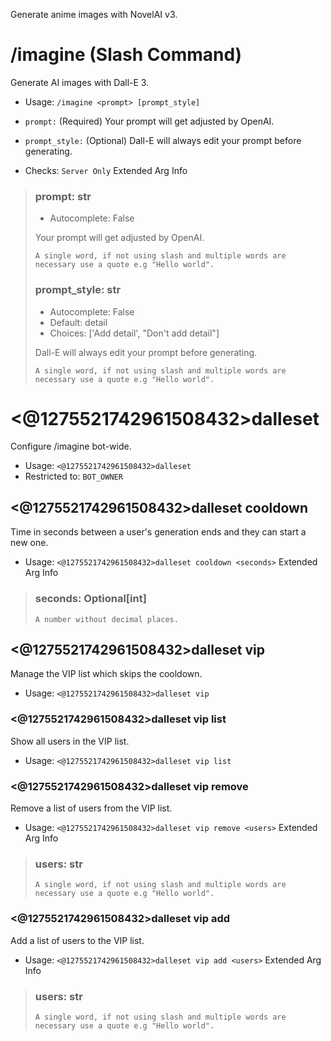 Generate anime images with NovelAI v3.

# /imagine (Slash Command)
Generate AI images with Dall-E 3.<br/>
 - Usage: `/imagine <prompt> [prompt_style]`
 - `prompt:` (Required) Your prompt will get adjusted by OpenAI.
 - `prompt_style:` (Optional) Dall-E will always edit your prompt before generating.

 - Checks: `Server Only`
Extended Arg Info
> ### prompt: str
> - Autocomplete: False
> 
> Your prompt will get adjusted by OpenAI.
> 
> ```
> A single word, if not using slash and multiple words are necessary use a quote e.g "Hello world".
> ```
> ### prompt_style: str
> - Autocomplete: False
> - Default: detail
> - Choices: ['Add detail', "Don't add detail"]
> 
> Dall-E will always edit your prompt before generating.
> 
> ```
> A single word, if not using slash and multiple words are necessary use a quote e.g "Hello world".
> ```
# <@1275521742961508432>dalleset
Configure /imagine bot-wide.<br/>
 - Usage: `<@1275521742961508432>dalleset`
 - Restricted to: `BOT_OWNER`
## <@1275521742961508432>dalleset cooldown
Time in seconds between a user's generation ends and they can start a new one.<br/>
 - Usage: `<@1275521742961508432>dalleset cooldown <seconds>`
Extended Arg Info
> ### seconds: Optional[int]
> ```
> A number without decimal places.
> ```
## <@1275521742961508432>dalleset vip
Manage the VIP list which skips the cooldown.<br/>
 - Usage: `<@1275521742961508432>dalleset vip`
### <@1275521742961508432>dalleset vip list
Show all users in the VIP list.<br/>
 - Usage: `<@1275521742961508432>dalleset vip list`
### <@1275521742961508432>dalleset vip remove
Remove a list of users from the VIP list.<br/>
 - Usage: `<@1275521742961508432>dalleset vip remove <users>`
Extended Arg Info
> ### users: str
> ```
> A single word, if not using slash and multiple words are necessary use a quote e.g "Hello world".
> ```
### <@1275521742961508432>dalleset vip add
Add a list of users to the VIP list.<br/>
 - Usage: `<@1275521742961508432>dalleset vip add <users>`
Extended Arg Info
> ### users: str
> ```
> A single word, if not using slash and multiple words are necessary use a quote e.g "Hello world".
> ```
